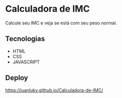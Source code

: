 # Calculadora de IMC
 Calcule seu IMC e veja se está com seu peso normal.
 
 ## Tecnologias 
 - HTML
 - CSS
 - JAVASCRIPT

## Deploy
https://juanluky.github.io/Calculadora-de-IMC/
 
